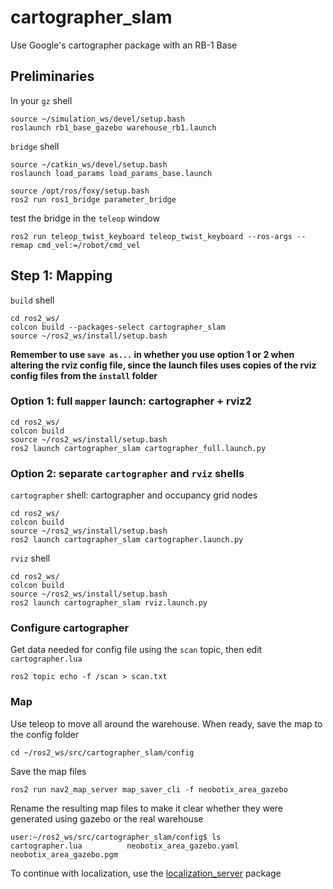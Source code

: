 # cartographer_slam
Use Google's cartographer package with an RB-1 Base

## Preliminaries

In your `gz` shell
```
source ~/simulation_ws/devel/setup.bash
roslaunch rb1_base_gazebo warehouse_rb1.launch
```
`bridge` shell
```
source ~/catkin_ws/devel/setup.bash
roslaunch load_params load_params_base.launch

source /opt/ros/foxy/setup.bash
ros2 run ros1_bridge parameter_bridge
```
test the bridge in the `teleop` window
```
ros2 run teleop_twist_keyboard teleop_twist_keyboard --ros-args --remap cmd_vel:=/robot/cmd_vel
```

## Step 1: Mapping

`build` shell
```
cd ros2_ws/
colcon build --packages-select cartographer_slam
source ~/ros2_ws/install/setup.bash
```

**Remember to use `save as...` in whether you use option 1 or 2 when altering the rviz config file, since the launch files uses copies of the rviz config files from the `install` folder**

### Option 1: full `mapper` launch: cartographer + rviz2
```
cd ros2_ws/
colcon build
source ~/ros2_ws/install/setup.bash
ros2 launch cartographer_slam cartographer_full.launch.py
```

### Option 2: separate `cartographer` and `rviz` shells
`cartographer` shell: cartographer and occupancy grid nodes
```
cd ros2_ws/
colcon build
source ~/ros2_ws/install/setup.bash
ros2 launch cartographer_slam cartographer.launch.py
```
`rviz` shell
```
cd ros2_ws/
colcon build
source ~/ros2_ws/install/setup.bash
ros2 launch cartographer_slam rviz.launch.py
```

### Configure cartographer

Get data needed for config file using the `scan` topic, then edit `cartographer.lua` 
```
ros2 topic echo -f /scan > scan.txt
```

### Map

Use teleop to move all around the warehouse. When ready, save the map to the config folder
```
cd ~/ros2_ws/src/cartographer_slam/config
```
Save the map files
```
ros2 run nav2_map_server map_saver_cli -f neobotix_area_gazebo
```

Rename the resulting map files to make it clear whether they were generated using gazebo or the real warehouse
```
user:~/ros2_ws/src/cartographer_slam/config$ ls
cartographer.lua          neobotix_area_gazebo.yaml
neobotix_area_gazebo.pgm
```

To continue with localization, use the [localization_server](https://github.com/christophomos/localization_server) package
